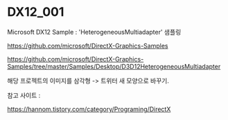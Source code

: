 # DX12_001
Microsoft DX12 Sample : 'HeterogeneousMultiadapter' 샘플링



https://github.com/microsoft/DirectX-Graphics-Samples

https://github.com/microsoft/DirectX-Graphics-Samples/tree/master/Samples/Desktop/D3D12HeterogeneousMultiadapter

해당 프로젝트의 이미지를 삼각형 -> 트위터 새 모양으로 바꾸기.

참고 사이트 :

https://hannom.tistory.com/category/Programing/DirectX 


